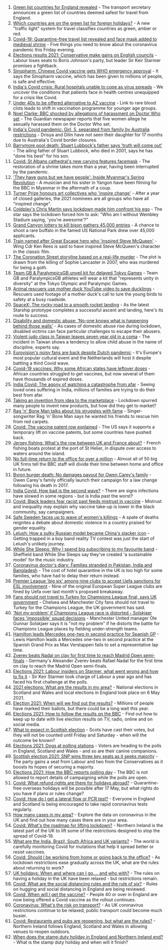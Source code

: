 1. [Green list countries for England revealed](https://www.bbc.co.uk/news/uk-57026936) - The transport secretary announces a green list of countries deemed safest for travel from England.
2. [Which countries are on the green list for foreign holidays?](https://www.bbc.co.uk/news/explainers-52544307) - A new "traffic light" system for travel classifies countries as green, amber or red.
3. [Covid-19: Quarantine-free travel list revealed and face mask added to medieval shrine](https://www.bbc.co.uk/news/uk-57028336) - Five things you need to know about the coronavirus pandemic this Friday evening.
4. [Elections results 2021: Conservative make gains on English councils](https://www.bbc.co.uk/news/uk-politics-57021276) - Labour loses seats to Boris Johnson's party, but leader Sir Keir Starmer promises a fightback.
5. [Sinopharm: Chinese Covid vaccine gets WHO emergency approval](https://www.bbc.co.uk/news/world-asia-china-56967973) - It says the Sinopharm vaccine, which has been given to millions of people, is safe and effective.
6. [India's Covid crisis: Rural hospitals unable to cope as virus spreads](https://www.bbc.co.uk/news/world-asia-india-57029452) - We uncover the conditions that patients face in health centres unequipped for a crisis like Covid.
7. [Under 40s to be offered alternative to AZ vaccine](https://www.bbc.co.uk/news/health-57021738) - Link to rare blood clots leads to shift in vaccination programme for younger age groups.
8. [Noel Clarke: BBC shocked by allegations of harassment on Doctor Who set](https://www.bbc.co.uk/news/entertainment-arts-57021060) - The Guardian newspaper reports that five women allege he sexually harassed them on the Doctor Who set.
9. [India's Covid pandemic: Girl, 5, separated from family by Australia restrictions](https://www.bbc.co.uk/news/world-australia-57019857) - Drisya and Dilin have not seen their daughter for 17 months due to Australia's Covid border closures.
10. [Barrymore pool death: Stuart Lubbock's father says 'truth will come out'](https://www.bbc.co.uk/news/uk-england-essex-57021795) - The ailing father of Stuart Lubbock, who died in 2001, says he has "done his best" for his son.
11. [Covid: St Albans cathedral's new carving features facemask](https://www.bbc.co.uk/news/uk-england-beds-bucks-herts-57023017) - The restoration of a shrine takes more than a year, having been interrupted by the pandemic.
12. ['They have guns but we have people': Inside Myanmar's Spring Revolution](https://www.bbc.co.uk/news/world-asia-57016528) - A musician and his sister in Yangon have been filming for the BBC in Myanmar in the aftermath of a coup.
13. [Turner Prize honours art collectives who 'inspire change'](https://www.bbc.co.uk/news/entertainment-arts-57014187) - After a year of closed galleries, the 2021 nominees are all groups who have all "inspired change".
14. [Coldplay's Chris Martin says lockdown made him confront his ego](https://www.bbc.co.uk/news/entertainment-arts-57020862) - The star says the lockdown forced him to ask: "Who am I without Wembley Stadium saying, 'you're awesome'?"
15. [Grand Canyon lottery to kill bison gathers 45,000 entries](https://www.bbc.co.uk/news/world-us-canada-57017028) - A chance to shoot a rare buffalo in the famed US National Park drew over 45,000 applicants.
16. [Train named after Great Escape hero who 'inspired Steve McQueen'](https://www.bbc.co.uk/news/uk-wales-57009548) - Wing Cdr Ken Rees is said to have inspired Steve McQueen's character in the classic film.
17. [The Coronation Street storyline based on a real-life murder](https://www.bbc.co.uk/news/entertainment-arts-57014460) - The plot is drawn from the killing of Sophie Lancaster in 2007, who was murdered for being a goth.
18. [Team GB & ParalympicsGB unveil kit for delayed Tokyo Games](https://www.bbc.co.uk/sport/56993150) - Team GB and ParalympicsGB athletes will wear a kit that "represents unity in diversity" at the Tokyo Olympic and Paralympic Games.
19. [Animal rescuers use mother duck YouTube video to save ducklings](https://www.bbc.co.uk/news/uk-england-leeds-57009807) - Rescuers used footage of a mother duck's call to lure the young birds to safety at a busy roadside.
20. [SpaceX: The rocky road to a smooth rocket landing](https://www.bbc.co.uk/news/science-environment-57007136) - As the latest Starship prototype completes a successful ascent and landing, here's its route to success.
21. [Disability and domestic abuse: 'No-one knows what is happening behind those walls'](https://www.bbc.co.uk/news/disability-56197682) - As cases of domestic abuse rise during lockdown, disabled victims can face particular challenges to escape their abusers.
22. [Violent judo class in Taiwan leaves seven year old in a coma](https://www.bbc.co.uk/news/world-asia-56967974) - The incident in Taiwan shows a tendency to allow child abuse in the name of discipline, experts say.
23. [Eurovision's noisy fans are back despite Dutch pandemic](https://www.bbc.co.uk/news/world-europe-57008359) - It's Europe's most popular cultural event and the Netherlands will host it despite battling a third Covid wave.
24. [Covid-19 vaccines: Why some African states have leftover doses](https://www.bbc.co.uk/news/56940657) - African countries struggled to get vaccines, but now several of them have thousands of expired doses.
25. [India Covid: The agony of watching a catastrophe from afar](https://www.bbc.co.uk/news/world-us-canada-56989131) - Seeing loved ones suffering in India, millions of families are trying to do their best from afar.
26. [Taking an invention from idea to the marketplace](https://www.bbc.co.uk/news/business-56978157) - Lockdown spurred many people to invent new products, but how did they get to market?
27. [Rag 'n' Bone Man talks about his struggles with fame](https://www.bbc.co.uk/news/entertainment-arts-57007115) - Singer-songwriter Rag 'n' Bone Man says he wanted his friends to rescue him from red carpets.
28. [Covid: The vaccine patent row explained](https://www.bbc.co.uk/news/business-57016260) - The US says it supports a temporary lift on vaccine patents, but some countries have pushed back.
29. [Jersey fishing: What's the row between UK and France about?](https://www.bbc.co.uk/news/57001584) - French fishing boats protest at the port of St Helier, in dispute over access to waters around the island.
30. [No full-time return to the office for over a million](https://www.bbc.co.uk/news/business-56972207) - Almost all of 50 big UK firms tell the BBC staff will divide their time between home and office in future.
31. [Byron burger death: No damages payout for Owen Carey's family](https://www.bbc.co.uk/news/uk-57000802) - Owen Carey's family officially launch their campaign for a law change following his death in 2017.
32. [India Covid: How bad is the second wave?](https://www.bbc.co.uk/news/56987209) - There are signs infections have slowed in some regions - but is India past the worst?
33. [Covid: Black leaders fear racist past feeds mistrust in vaccine](https://www.bbc.co.uk/news/health-56813982) - Mistrust and inequality may explain why vaccine take-up is lower in the black community, say campaigners.
34. [Safe Sweden faces up to wave of women's killings](https://www.bbc.co.uk/news/world-europe-56977771) - A spate of deaths reignites a debate about domestic violence in a country praised for gender equality.
35. [Lelush: How a sulky Russian model became China's slacker icon](https://www.bbc.co.uk/news/world-asia-china-56967923) - Getting trapped in a boy band reality TV contest was just the start of Lelush's unlikely journey.
36. [While She Sleeps: Why I spend big subscribing to my favourite band](https://www.bbc.co.uk/news/newsbeat-56887239) - Sheffield band While She Sleeps say they've created 'a sustainable model' for the music industry.
37. [Coronavirus doctor's diary: Families stranded in Pakistan, India and Bangladesh](https://www.bbc.co.uk/news/health-56873813) - The cost of hotel quarantine in the UK is too high for some families, who have had to delay their return instead.
38. [Premier League 'big six' among nine clubs to accept Uefa sanctions for ESL involvement](https://www.bbc.co.uk/sport/football/57031372) - Nine of the original European Super League clubs are fined by Uefa over last month's proposed breakaway.
39. [Fans should not travel to Turkey for Champions League final, says UK government](https://www.bbc.co.uk/sport/football/57029583) - Chelsea and Manchester City fans should not travel to Turkey for the Champions League, the UK government has said.
40. ['Not my problem' if Champions League race is distorted - Solskjaer faces 'impossible' squad decisions](https://www.bbc.co.uk/sport/football/57025657) - Manchester United manager Ole Gunnar Solskjaer says it is "not my problem" if he distorts the battle for Champions League places by fielding under-strength teams.
41. [Hamilton leads Mercedes one-two in second practice for Spanish GP](https://www.bbc.co.uk/sport/formula1/57024096) - Lewis Hamilton leads a Mercedes one-two in second practice at the Spanish Grand Prix as Max Verstappen fails to set a representative lap time.
42. [Zverev beats Nadal on clay for first time to reach Madrid Open semi-finals](https://www.bbc.co.uk/sport/tennis/57029434) - Germany's Alexander Zverev beats Rafael Nadal for the first time on clay to reach the Madrid Open semi-finals.
43. [Elections 2021: Labour insiders on Starmer, what went wrong and how to fix it](https://www.bbc.co.uk/news/uk-politics-57024995) - Sir Keir Starmer took charge of Labour a year ago and has faced his first challenge at the polls.
44. [2021 elections: What are the results in my area?](https://www.bbc.co.uk/news/56129210) - National elections in Scotland and Wales and local elections in England took place on 6 May 2021.
45. [Election 2021: When will we find out the results?](https://www.bbc.co.uk/news/uk-politics-56581106) - Millions of people have marked their ballots, but there could be a long wait this year.
46. [Elections 2021: How to follow the results on the BBC](https://www.bbc.co.uk/news/uk-politics-56930132) - Find out how to keep up to date with live election results on TV, radio, online and on social media.
47. [What to expect in Scottish election](https://www.bbc.co.uk/news/uk-scotland-scotland-politics-56972971) - Scots have cast their votes, but they will not be counted until Friday and Saturday - when will the outcome be known?
48. [Elections 2021: Dogs at polling stations](https://www.bbc.co.uk/news/in-pictures-57007806) - Voters are heading to the polls in England, Scotland and Wales - and so are their canine companions.
49. [Scottish election 2021: SNP wins three key seats as it seeks majority](https://www.bbc.co.uk/news/uk-scotland-scotland-politics-57014885) - The party gains a seat from Labour and two from the Conservatives as it boosts its hopes of securing a majority.
50. [Elections 2021: How the BBC reports polling day](https://www.bbc.co.uk/news/uk-politics-48124106) - The BBC is not allowed to report details of campaigning while the polls are open.
51. [Covid: What refund rights are there for holidays abroad?](https://www.bbc.co.uk/news/business-51615412) - Quarantine-free overseas holidays will be possible after 17 May, but what rights do you have if plans or rules change?
52. [Covid: How do I get a lateral flow or PCR test?](https://www.bbc.co.uk/news/health-51943612) - Everyone in England and Scotland is being encouraged to take rapid coronavirus tests regularly.
53. [How many cases in my area?](https://www.bbc.co.uk/news/uk-51768274) - Explore the data on coronavirus in the UK and find out how many cases there are in your area.
54. [Covid: What's the roadmap for lifting lockdown?](https://www.bbc.co.uk/news/explainers-52530518) - Northern Ireland is the latest part of the UK to lift some of the restrictions designed to stop the spread of Covid-19.
55. [What are the India, Brazil, South Africa and UK variants?](https://www.bbc.co.uk/news/health-55659820) - The world is carefully monitoring Covid for mutations that help it spread better or resist vaccines.
56. [Covid: Should I be working from home or going back to the office?](https://www.bbc.co.uk/news/business-52567567) - As lockdown restrictions ease gradually across the UK, what are the rules about returning to work?
57. [UK holidays: When and where can I go.... and who with?](https://www.bbc.co.uk/news/explainers-52646738) - The rules on having a holiday in the UK have been relaxed - but restrictions remain.
58. [Covid: What are the social distancing rules and the rule of six?](https://www.bbc.co.uk/news/uk-51506729) - Rules on hugging and social distancing in England are being reviewed.
59. [Covid: When will I get the vaccine?](https://www.bbc.co.uk/news/health-55045639) - People 40 or over in England are now being offered a Covid vaccine as the rollout continues.
60. [Coronavirus: What's the risk on transport?](https://www.bbc.co.uk/news/health-51736185) - As UK coronavirus restrictions continue to be relaxed, public transport could become much busier.
61. [Covid: Restaurants and pubs are reopening, but what are the rules?](https://www.bbc.co.uk/news/business-52977388) - Northern Ireland follows England, Scotland and Wales in allowing venues to reopen outdoors.
62. [When does the stamp duty holiday in England and Northern Ireland end?](https://www.bbc.co.uk/news/business-53319433) - What is the stamp duty holiday and when will it finish?
